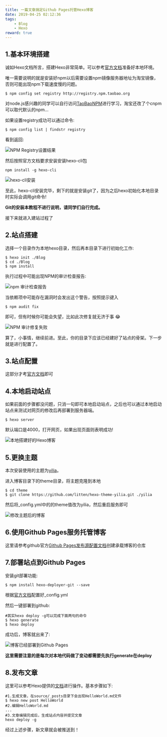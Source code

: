 ```yaml
---
title: 一篇文章搞定Github Pages托管Hexo博客
date: 2019-04-25 02:12:36
tags: 
	- Blog
	- Hexo
reward: true
---
```


## 1.基本环境搭建

诚如Hexo文档所言，搭建Hexo非常简单。可以参考[官方文档](https://hexo.io/zh-cn/docs/index.html)准备好本地环境。

唯一需要说明的就是安装好npm以后需要设置npm镜像服务器地址为淘宝镜像，否则可能出现npm下载速度慢的问题。

```shell
$ npm config set registry http://registry.npm.taobao.org
```

对node.js感兴趣的同学可以自行访问[TaoBaoNPM](http://npm.taobao.org/)进行学习，淘宝还改了个cnpm可以取代默认的npm...

如果设置registry成功可以通过命令:

```shell
$ npm config list | findstr registry
```

看到返回:

![NPM Registry设置结果](http://ww1.sinaimg.cn/large/69110301ly1g2e7cbeywvj20it0bemx5.jpg)

然后按照官方文档要求安装安装hexo-cli包

```power
npm install -g hexo-cli
```

![hexo-cli安装](http://ww1.sinaimg.cn/large/69110301ly1g2e7fyz9lij20ph0ei74o.jpg)	

至此，hexo-cli安装完毕，剩下的就是安装git了，因为之后hexo初始化本地目录时实际会调用git命令!

**Git的安装本教程不进行说明，请同学们自行完成。**

接下来就进入建站过程了

## 2.站点搭建

选择一个目录作为本地hexo目录，然后再本目录下进行初始化工作:

```shell
$ hexo init ./Blog
$ cd ./Blog
$ npm install
```

执行过程中可能出现NPM的审计检查报告:

![npm 审计检查报告](http://ww1.sinaimg.cn/large/69110301ly1g2e7rlv6wlj212t0cbmy6.jpg)

当依赖项中可能存在漏洞时会发出这个警告，按照提示键入

```shell
$ npm audit fix
```

即可，但有时候你可能会失望，比如此次修复就无济于事 😂

![NPM 审计修复失败](http://ww1.sinaimg.cn/large/69110301ly1g2e8421iu1j2104042dfy.jpg)

算了，小事情，继续前进。至此，你的目录下应该已经建好了站点的骨架。下一步就是进行配置了。

## 3.站点配置

这部分才考[官方文档](https://hexo.io/zh-cn/docs/configuration)即可

## 4.本地启动站点

如果前面的步骤都没问题，只消一句即可本地启动站点，之后也可以通过本地启动站点来测试对网页的修改后再部署到服务器端。

```shell
$ hexo server
```

默认端口是4000，打开网页，如果出现页面则表明成功!

![本地搭建好的Hexo博客](http://ww1.sinaimg.cn/large/69110301ly1g2e8km4vajj21hk0t4b0x.jpg)

## 5.更换主题

本次安装使用的主题为[yilia](https://github.com/litten/hexo-theme-yilia)。

进入博客目录下的theme目录，将主题克隆到本地

```shell
$ cd theme
$ git clone https://github.com/litten/hexo-theme-yilia.git ./yilia
```

然后将_config.yml中的的theme值改为yilia，然后重启服务即可

![修改主题后的博客](http://ww1.sinaimg.cn/large/69110301ly1g2e8qjm0ccj21020k8n55.jpg)

## 6.使用Github Pages服务托管博客

这里请参考github官方[Github Pages发布源配置文档](https://help.github.com/en/articles/configuring-a-publishing-source-for-github-pages)创建承载博客的仓库

## 7.部署站点到Github Pages

安装git部署功能:

```shell
$ npm install hexo-deployer-git --save
```

根据[官方文档](https://hexo.io/zh-cn/docs/deployment)配置好_config.yml

然后一键部署到github:

```shell
#其实hexo deploy -g可以完成下面两句的命令
$ hexo generate
$ hexo deploy
```

成功后，博客就出来了:

![博客已经部署到Github Pages](http://ww1.sinaimg.cn/large/69110301ly1g2e9kqk5x5j21020k810s.jpg)

**这里需要注意的是每次对本地代码做了变动都需要先执行generate在deploy**

## 8.发布文章

这里可以参考Hexo提供的[文档](https://hexo.io/zh-cn/docs/writing)进行操作。基本步骤如下:

```shell
#1.生成文章，在source/_posts目录下会出现HelloWorld.md文件
$ hexo new post HelloWorld
#2.编辑HelloWorld.md
...
#3.文章编辑完成后，生成站点内容并提交文章
hexo deploy -g
```

经过上述步骤，新文章就会被推送到！
